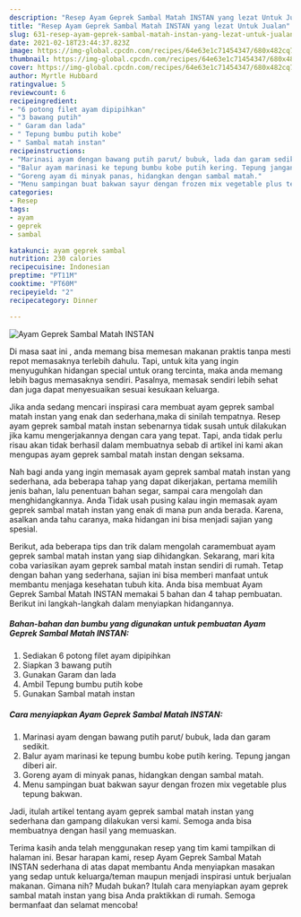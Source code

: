 ```yaml
---
description: "Resep Ayam Geprek Sambal Matah INSTAN yang lezat Untuk Jualan"
title: "Resep Ayam Geprek Sambal Matah INSTAN yang lezat Untuk Jualan"
slug: 631-resep-ayam-geprek-sambal-matah-instan-yang-lezat-untuk-jualan
date: 2021-02-18T23:44:37.823Z
image: https://img-global.cpcdn.com/recipes/64e63e1c71454347/680x482cq70/ayam-geprek-sambal-matah-instan-foto-resep-utama.jpg
thumbnail: https://img-global.cpcdn.com/recipes/64e63e1c71454347/680x482cq70/ayam-geprek-sambal-matah-instan-foto-resep-utama.jpg
cover: https://img-global.cpcdn.com/recipes/64e63e1c71454347/680x482cq70/ayam-geprek-sambal-matah-instan-foto-resep-utama.jpg
author: Myrtle Hubbard
ratingvalue: 5
reviewcount: 6
recipeingredient:
- "6 potong filet ayam dipipihkan"
- "3 bawang putih"
- " Garam dan lada"
- " Tepung bumbu putih kobe"
- " Sambal matah instan"
recipeinstructions:
- "Marinasi ayam dengan bawang putih parut/ bubuk, lada dan garam sedikit."
- "Balur ayam marinasi ke tepung bumbu kobe putih kering. Tepung jangan diberi air."
- "Goreng ayam di minyak panas, hidangkan dengan sambal matah."
- "Menu sampingan buat bakwan sayur dengan frozen mix vegetable plus tepung bakwan."
categories:
- Resep
tags:
- ayam
- geprek
- sambal

katakunci: ayam geprek sambal 
nutrition: 230 calories
recipecuisine: Indonesian
preptime: "PT11M"
cooktime: "PT60M"
recipeyield: "2"
recipecategory: Dinner

---
```



![Ayam Geprek Sambal Matah INSTAN](https://img-global.cpcdn.com/recipes/64e63e1c71454347/680x482cq70/ayam-geprek-sambal-matah-instan-foto-resep-utama.jpg)

Di masa  saat ini , anda memang bisa memesan makanan praktis tanpa mesti repot memasaknya terlebih dahulu. Tapi, untuk kita yang ingin menyuguhkan hidangan special untuk orang tercinta, maka anda memang lebih bagus memasaknya sendiri. Pasalnya, memasak sendiri lebih sehat dan juga dapat menyesuaikan sesuai kesukaan keluarga.

Jika anda sedang mencari inspirasi cara membuat ayam geprek sambal matah instan yang enak dan sederhana,maka di sinilah tempatnya. Resep ayam geprek sambal matah instan  sebenarnya tidak susah untuk dilakukan jika kamu mengerjakannya dengan cara yang tepat. Tapi, anda tidak perlu risau akan tidak berhasil dalam membuatnya 
sebab di artikel ini kami akan mengupas ayam geprek sambal matah instan dengan seksama.  



Nah bagi anda yang ingin memasak ayam geprek sambal matah instan yang sederhana, ada beberapa tahap yang dapat dikerjakan, pertama memilih jenis bahan, lalu penentuan bahan segar, sampai cara mengolah dan menghidangkannya. Anda Tidak usah pusing kalau ingin memasak ayam geprek sambal matah instan yang enak di mana pun anda berada. Karena, asalkan anda  tahu caranya, maka hidangan ini bisa menjadi sajian yang spesial.

Berikut, ada beberapa tips dan trik dalam mengolah caramembuat ayam geprek sambal matah instan yang siap dihidangkan. Sekarang, mari kita coba variasikan ayam geprek sambal matah instan sendiri di rumah. Tetap dengan bahan yang sederhana, sajian ini bisa memberi manfaat untuk membantu menjaga kesehatan tubuh kita. Anda bisa membuat Ayam Geprek Sambal Matah INSTAN memakai 5 bahan dan 4 tahap pembuatan. Berikut ini langkah-langkah dalam menyiapkan hidangannya.

<!--inarticleads1-->

##### Bahan-bahan dan bumbu yang digunakan untuk pembuatan Ayam Geprek Sambal Matah INSTAN:

1. Sediakan 6 potong filet ayam dipipihkan
1. Siapkan 3 bawang putih
1. Gunakan  Garam dan lada
1. Ambil  Tepung bumbu putih kobe
1. Gunakan  Sambal matah instan




<!--inarticleads2-->

##### Cara menyiapkan Ayam Geprek Sambal Matah INSTAN:

1. Marinasi ayam dengan bawang putih parut/ bubuk, lada dan garam sedikit.
1. Balur ayam marinasi ke tepung bumbu kobe putih kering. Tepung jangan diberi air.
1. Goreng ayam di minyak panas, hidangkan dengan sambal matah.
1. Menu sampingan buat bakwan sayur dengan frozen mix vegetable plus tepung bakwan.




Jadi, itulah artikel tentang  ayam geprek sambal matah instan  yang sederhana dan gampang dilakukan versi kami. Semoga anda bisa membuatnya dengan hasil yang memuaskan. 

Terima kasih anda telah menggunakan resep yang tim kami tampilkan di halaman ini. Besar harapan kami, resep  Ayam Geprek Sambal Matah INSTAN sederhana di atas dapat membantu Anda menyiapkan masakan yang sedap untuk keluarga/teman maupun menjadi inspirasi untuk berjualan makanan. Gimana nih? Mudah bukan? Itulah cara menyiapkan ayam geprek sambal matah instan yang bisa Anda praktikkan di rumah. Semoga bermanfaat dan selamat mencoba!

